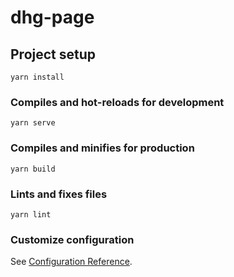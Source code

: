 # dhg-page

<!-- ## Deploy the dist

After commit and push, you can execute the command to update the "my" branch.

```
git subtree push --prefix dist origin my
``` -->

## Project setup
```
yarn install
```

### Compiles and hot-reloads for development
```
yarn serve
```

### Compiles and minifies for production
```
yarn build
```

### Lints and fixes files
```
yarn lint
```

### Customize configuration
See [Configuration Reference](https://cli.vuejs.org/config/).
